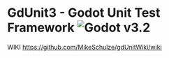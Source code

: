 # GdUnit3 - Godot Unit Test Framework ![Godot v3.2](https://img.shields.io/badge/Godot-v3.2-%23478cbf?logo=godot-engine&logoColor=white)


WIKI
https://github.com/MikeSchulze/gdUnitWiki/wiki

